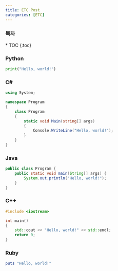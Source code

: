 ```yaml
---
title: ETC Post
categories: [ETC]
---
```


<nav class="post-toc" markdown="1">
  <h3>목차</h3>
* TOC
{:toc}
</nav>

### Python
```python
print("Hello, world!")
```

### C#
```c#
using System;

namespace Program
{
    class Program
    {
        static void Main(string[] args)
        {
            Console.WriteLine("Hello, world!");
        }
    }
}
```

### Java
```java
public class Program {
    public static void main(String[] args) {
        System.out.println("Hello, world!");
    }
}
```

### C++
```c++
#include <iostream>

int main()
{
    std::cout << "Hello, world!" << std::endl;
    return 0;
}
```

### Ruby
```ruby
puts "Hello, world!"
```